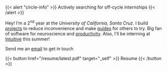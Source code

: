 <br>
{{< alert "circle-info" >}}
Actively searching for off-cycle internships
{{< /alert >}}
<br>

Hey! I'm a 2<sup>nd</sup> year at the _University of California, Santa Cruz_. I build [projects](https://github.com/hdadhich01/?tab=repositories) to reduce inconvenience and make [guides](https://github.com/hdadhich01/terminal) for others to try. Big fan of software for neuroscience and [productivity](/uses). Also, I'll be interning at [Intuitive](https://www.intuitive.com/en-us) this summer!

Send me an [email](mailto:me@harshdadhich.com) to get in touch

{{< button href="/resume/latest.pdf" target="_self" >}}
Resume
{{< /button >}}

